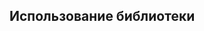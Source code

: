 
## Использование библиотеки

<CardGrid>
  <Card
    title="Получение обновлений"
    details="Библиотека поддерживает два разных принципа получения обновлений..."
    href="/guide/getting-updates"
    icon="📝"
  />
  <Card
    title="Конструктор сообщений"
    details="Конструктор сообщений, созданный по принципу «Цепочка методов»"
    href="/guide/sending-requests"
    icon="✉️"
  />
  <Card
    title="Обработчики"
    details="Использование простых обработчиков для создания ботов"
    href="/guide/handlers"
    icon="🛜"
  />
  <Card
    title="Middleware"
    details="Для каждого обработчика можно задать условия выполнения"
    href="/guide/middleware"
    icon="✅"
  />
</CardGrid>
